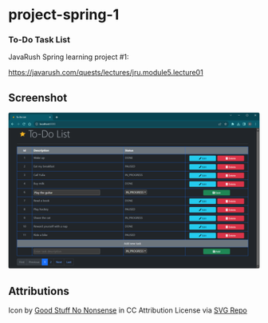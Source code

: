 # project-spring-1
### To-Do Task List

JavaRush Spring learning project #1:

https://javarush.com/quests/lectures/jru.module5.lecture01

## Screenshot

![screenshot](src/main/webapp/image/screenshot.png?raw=true)

## Attributions

Icon by <a href="https://goodstuffnononsense.com/hand-drawn-icons/space-icons/?ref=svgrepo.com" target="_blank">Good Stuff No Nonsense</a> in CC Attribution License via <a href="https://www.svgrepo.com/" target="_blank">SVG Repo</a>
